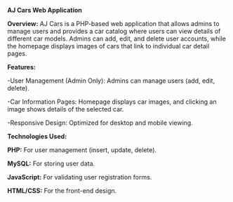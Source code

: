 **AJ Cars Web Application**

**Overview:**
AJ Cars is a PHP-based web application that allows admins to manage users and provides a car catalog where users can view details of different car models. Admins can add, edit, and delete user accounts, while the homepage displays images of cars that link to individual car detail pages.

**Features:**

-User Management (Admin Only): Admins can manage users (add, edit, delete).

-Car Information Pages: Homepage displays car images, and clicking an image shows details of the selected car.

-Responsive Design: Optimized for desktop and mobile viewing.

**Technologies Used:**

**PHP:** For user management (insert, update, delete).

**MySQL:** For storing user data.

**JavaScript:** For validating user registration forms.

**HTML/CSS:** For the front-end design.

